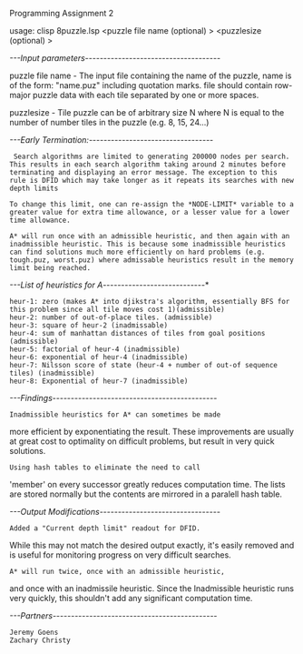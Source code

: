 Programming Assignment 2

usage: clisp 8puzzle.lsp <puzzle file name (optional) > <puzzlesize (optional) >

*---Input parameters-------------------------------------*

puzzle file name - The input file containing the name of the 
		   puzzle, name is of the form: "name.puz"
		   including quotation marks. file should 
		   contain row-major puzzle data with each 
		   tile separated by one or more spaces.

puzzlesize	 - Tile puzzle can be of arbitrary size N
		   where N is equal to the number of number
		   tiles in the puzzle (e.g. 8, 15, 24...)




*---Early Termination:----------------------------------*

	 Search algorithms are limited to generating 200000 nodes per search. This results in each search algorithm taking around 2 minutes before terminating and displaying an error message. The exception to this rule is DFID which may take longer as it repeats its searches with new depth limits

	To change this limit, one can re-assign the *NODE-LIMIT* variable to a greater value for extra time allowance, or a lesser value for a lower time allowance.

	A* will run once with an admissible heuristic, and then again with an inadmissible heuristic. This is because some inadmissible heuristics can find solutions much more efficiently on hard problems (e.g. tough.puz, worst.puz) where admissable heuristics result in the memory limit being reached.

*---List of heuristics for A*----------------------------*

	heur-1: zero (makes A* into djikstra's algorithm, essentially BFS for this problem since all tile moves cost 1)(admissible)
	heur-2: number of out-of-place tiles. (admissible)
	heur-3: square of heur-2 (inadmissable)
	heur-4: sum of manhattan distances of tiles from goal positions (admissible)
	heur-5: factorial of heur-4 (inadmissible)
	heur-6: exponential of heur-4 (inadmissible)
	heur-7: Nilsson score of state (heur-4 + number of out-of sequence tiles) (inadmissible)
	heur-8: Exponential of heur-7 (inadmissible)

*---Findings---------------------------------------------*

	Inadmissible heuristics for A* can sometimes be made 
more efficient by exponentiating the result. These improvements 
are usually at great cost to optimality on difficult problems, 
but result in very quick solutions.
	
	Using hash tables to eliminate the need to call 
'member' on every successor greatly reduces computation time.
The lists are stored normally but the contents are mirrored
in a paralell hash table.

*---Output Modifications---------------------------------*

	Added a "Current depth limit" readout for DFID. 
While this may not match the desired output exactly, it's 
easily removed and is useful for monitoring progress on very 
difficult searches.

	A* will run twice, once with an admissible heuristic, 
and once with an inadmissile heuristic. Since the 
Inadmissible heuristic runs very quickly, this shouldn't add
any significant computation time.

*---Partners---------------------------------------------*
    
    Jeremy Goens
    Zachary Christy
